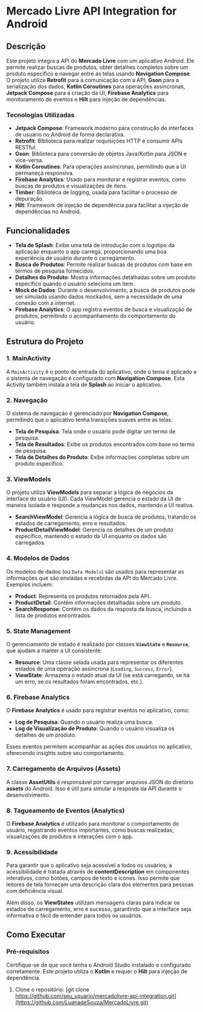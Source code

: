 # Mercado Livre API Integration for Android

## Descrição

Este projeto integra a API do **Mercado Livre** com um aplicativo Android. Ele permite realizar buscas de produtos, obter detalhes completos sobre um produto específico e navegar entre as telas usando **Navigation Compose**. O projeto utiliza **Retrofit** para a comunicação com a API, **Gson** para a serialização dos dados, **Kotlin Coroutines** para operações assíncronas, **Jetpack Compose** para a criação da UI, **Firebase Analytics** para monitoramento de eventos e **Hilt** para injeção de dependências.

### Tecnologias Utilizadas

- **Jetpack Compose**: Framework moderno para construção de interfaces de usuário no Android de forma declarativa.
- **Retrofit**: Biblioteca para realizar requisições HTTP e consumir APIs RESTful.
- **Gson**: Biblioteca para conversão de objetos Java/Kotlin para JSON e vice-versa.
- **Kotlin Coroutines**: Para operações assíncronas, permitindo que a UI permaneça responsiva.
- **Firebase Analytics**: Usado para monitorar e registrar eventos, como buscas de produtos e visualizações de itens.
- **Timber**: Biblioteca de logging, usada para facilitar o processo de depuração.
- **Hilt**: Framework de injeção de dependência para facilitar a injeção de dependências no Android.

## Funcionalidades

- **Tela de Splash**: Exibe uma tela de introdução com o logotipo da aplicação enquanto o app carrega, proporcionando uma boa experiência de usuário durante o carregamento.
- **Busca de Produtos**: Permite realizar buscas de produtos com base em termos de pesquisa fornecidos.
- **Detalhes do Produto**: Mostra informações detalhadas sobre um produto específico quando o usuário seleciona um item.
- **Mock de Dados**: Durante o desenvolvimento, a busca de produtos pode ser simulada usando dados mockados, sem a necessidade de uma conexão com a internet.
- **Firebase Analytics**: O app registra eventos de busca e visualização de produtos, permitindo o acompanhamento do comportamento do usuário.

## Estrutura do Projeto

### 1. **MainActivity**
A `MainActivity` é o ponto de entrada do aplicativo, onde o tema é aplicado e o sistema de navegação é configurado com **Navigation Compose**. Esta Activity também instala a tela de **Splash** ao iniciar o aplicativo.

### 2. **Navegação**
O sistema de navegação é gerenciado por **Navigation Compose**, permitindo que o aplicativo tenha transições suaves entre as telas:
- **Tela de Pesquisa**: Tela onde o usuário pode digitar um termo de pesquisa.
- **Tela de Resultados**: Exibe os produtos encontrados com base no termo de pesquisa.
- **Tela de Detalhes do Produto**: Exibe informações completas sobre um produto específico.

### 3. **ViewModels**
O projeto utiliza **ViewModels** para separar a lógica de negócios da interface do usuário (UI). Cada ViewModel gerencia o estado da UI de maneira isolada e responde a mudanças nos dados, mantendo a UI reativa.

- **SearchViewModel**: Gerencia a lógica de busca de produtos, tratando os estados de carregamento, erro e resultados.
- **ProductDetailViewModel**: Gerencia os detalhes de um produto específico, mantendo o estado da UI enquanto os dados são carregados.

### 4. **Modelos de Dados**
Os modelos de dados (ou `Data Models`) são usados para representar as informações que são enviadas e recebidas da API do Mercado Livre. Exemplos incluem:
- **Product**: Representa os produtos retornados pela API.
- **ProductDetail**: Contém informações detalhadas sobre um produto.
- **SearchResponse**: Contém os dados da resposta da busca, incluindo a lista de produtos encontrados.

### 5. **State Management**
O gerenciamento de estado é realizado por classes **`ViewState`** e **`Resource`**, que ajudam a manter a UI consistente:
- **Resource**: Uma classe selada usada para representar os diferentes estados de uma operação assíncrona (`Loading`, `Success`, `Error`).
- **ViewState**: Armazena o estado atual da UI (se está carregando, se há um erro, se os resultados foram encontrados, etc.).

### 6. **Firebase Analytics**
O **Firebase Analytics** é usado para registrar eventos no aplicativo, como:
- **Log de Pesquisa**: Quando o usuário realiza uma busca.
- **Log de Visualização de Produto**: Quando o usuário visualiza os detalhes de um produto.

Esses eventos permitem acompanhar as ações dos usuários no aplicativo, oferecendo insights sobre seu comportamento.

### 7. **Carregamento de Arquivos (Assets)**
A classe **AssetUtils** é responsável por carregar arquivos JSON do diretório **assets** do Android. Isso é útil para simular a resposta da API durante o desenvolvimento.

### 8. **Tagueamento de Eventos (Analytics)**

O **Firebase Analytics** é utilizado para monitorar o comportamento do usuário, registrando eventos importantes, como buscas realizadas, visualizações de produtos e interações com o app.

### 9. **Acessibilidade**

Para garantir que o aplicativo seja acessível a todos os usuários, a acessibilidade é tratada através de **contentDescription** em componentes interativos, como botões, campos de texto e ícones. Isso permite que leitores de tela forneçam uma descrição clara dos elementos para pessoas com deficiência visual.

Além disso, os **ViewStates** utilizam mensagens claras para indicar os estados de carregamento, erro e sucesso, garantindo que a interface seja informativa e fácil de entender para todos os usuários.

## Como Executar

### Pré-requisitos

Certifique-se de que você tenha o Android Studio instalado e configurado corretamente. Este projeto utiliza o **Kotlin** e requer o **Hilt** para injeção de dependência.

1. Clone o repositório:
[git clone https://github.com/seu_usuario/mercadolivre-api-integration.git](https://github.com/LuanadeSouza/MercadoLivre.git)
